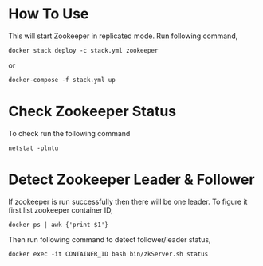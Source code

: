 # How To Use

This will start Zookeeper in replicated mode. Run following command,

```
docker stack deploy -c stack.yml zookeeper
```
or

```
docker-compose -f stack.yml up
```

# Check Zookeeper Status

To check run the following command

```
netstat -plntu
```

# Detect Zookeeper Leader & Follower

If zookeeper is run successfully then there will be one leader. To figure it
first list zookeeper container ID,

```
docker ps | awk {'print $1'}
```

Then run following command to detect follower/leader status,

```
docker exec -it CONTAINER_ID bash bin/zkServer.sh status
```
